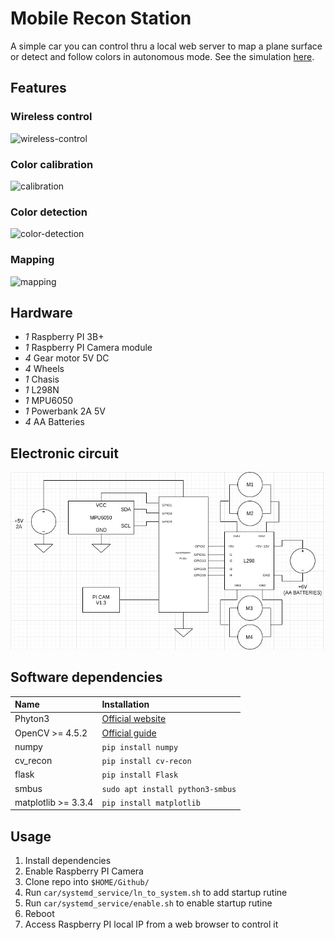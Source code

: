 # Mobile Recon Station
A simple car you can control thru a local web server to map a plane surface or detect and follow colors in autonomous mode. See the simulation [here](https://aguilarlagunasarturo.github.io/mobile-recon-station/).

## Features
### Wireless control
![wireless-control](preview/manual-control.gif)
### Color calibration
![calibration](preview/calibration.gif)
### Color detection
![color-detection](preview/color-detection.gif)
### Mapping
![mapping](preview/mapping.gif)
## Hardware
- *1* Raspberry PI 3B+
- *1* Raspberry PI Camera module
- *4* Gear motor 5V DC
- *4* Wheels
- *1* Chasis
- *1* L298N
- *1* MPU6050
- *1* Powerbank 2A 5V
- *4* AA Batteries

## Electronic circuit
![color-detection](preview/electronic-circuit.jpg)
## Software dependencies
| Name | Installation |
| :------------- | :------------- |
| Phyton3 | [Official website](2) |
| OpenCV >= 4.5.2 | [Official guide](1) |
| numpy | `pip install numpy` |
| cv_recon | `pip install cv-recon` |
| flask | `pip install Flask` |
| smbus | `sudo apt install python3-smbus` |
| matplotlib >= 3.3.4 | `pip install matplotlib` |

## Usage
1. Install dependencies
2. Enable Raspberry PI Camera
3. Clone repo into `$HOME/Github/`
4. Run `car/systemd_service/ln_to_system.sh` to add startup rutine
5. Run  `car/systemd_service/enable.sh` to enable startup rutine
6. Reboot
7. Access Raspberry PI local IP from a web browser to control it

[1]:https://docs.opencv.org/4.5.2/da/df6/tutorial_py_table_of_contents_setup.html
[2]:https://www.python.org/downloads/
